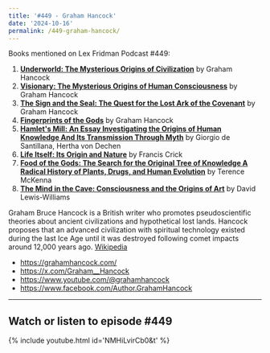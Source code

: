 ```yaml
---
title: '#449 - Graham Hancock'
date: '2024-10-16'
permalink: /449-graham-hancock/
---
```


Books mentioned on Lex Fridman Podcast #449:
1. <b><a href="https://amzn.to/40FPJPC" target="_blank" rel="sponsored noopener noreferrer">Underworld: The Mysterious Origins of Civilization</a></b> by Graham Hancock
2. <b><a href="https://amzn.to/4fJUwE1" target="_blank" rel="sponsored noopener noreferrer">Visionary: The Mysterious Origins of Human Consciousness</a></b> by Graham Hancock
3. <b><a href="https://amzn.to/3OnpIgJ" target="_blank" rel="sponsored noopener noreferrer">The Sign and the Seal: The Quest for the Lost Ark of the Covenant</a></b> by Graham Hancock
4. <b><a href="https://amzn.to/48QZ7C4" target="_blank" rel="sponsored noopener noreferrer">Fingerprints of the Gods</a></b> by Graham Hancock
5. <b><a href="https://amzn.to/4fkUti6" target="_blank" rel="sponsored noopener noreferrer">Hamlet's Mill: An Essay Investigating the Origins of Human Knowledge And Its Transmission Through Myth</a></b> by Giorgio de Santillana, Hertha von Dechen
6. <b><a href="https://amzn.to/3Z0ecOe" target="_blank" rel="sponsored noopener noreferrer">Life Itself: Its Origin and Nature</a></b> by Francis Crick
7. <b><a href="https://amzn.to/40Gy22d" target="_blank" rel="sponsored noopener noreferrer">Food of the Gods: The Search for the Original Tree of Knowledge A Radical History of Plants, Drugs, and Human Evolution</a></b> by Terence McKenna
8. <b><a href="https://amzn.to/40Ztl3Z" target="_blank" rel="sponsored noopener noreferrer">The Mind in the Cave: Consciousness and the Origins of Art</a></b> by David Lewis-Williams

<!--more-->

Graham Bruce Hancock is a British writer who promotes pseudoscientific theories about ancient civilizations and hypothetical lost lands. Hancock proposes that an advanced civilization with spiritual technology existed during the last Ice Age until it was destroyed following comet impacts around 12,000 years ago. <a href="https://en.wikipedia.org/wiki/Graham_Hancock" target="_blank">Wikipedia</a>

- <a href="https://grahamhancock.com/" target="_blank">https://grahamhancock.com/</a>
- <a href="https://x.com/Graham__Hancock" target="_blank">https://x.com/Graham__Hancock</a>
- <a href="https://www.youtube.com/@grahamhancock" target="_blank">https://www.youtube.com/@grahamhancock</a>
- <a href="https://www.facebook.com/Author.GrahamHancock" target="_blank">https://www.facebook.com/Author.GrahamHancock</a>

- - - - - -

## Watch or listen to episode #449

{% include youtube.html id='NMHiLvirCb0&t' %}
